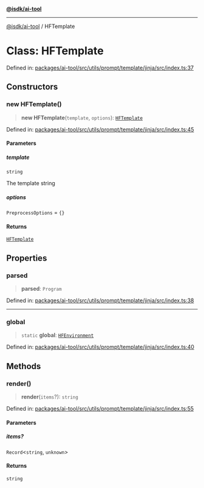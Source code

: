 [**@isdk/ai-tool**](../README.md)

***

[@isdk/ai-tool](../globals.md) / HFTemplate

# Class: HFTemplate

Defined in: [packages/ai-tool/src/utils/prompt/template/jinja/src/index.ts:37](https://github.com/isdk/ai-tool.js/blob/6a89194ac34437a1bc58f7ec590cd22976939ca6/src/utils/prompt/template/jinja/src/index.ts#L37)

## Constructors

### new HFTemplate()

> **new HFTemplate**(`template`, `options`): [`HFTemplate`](HFTemplate.md)

Defined in: [packages/ai-tool/src/utils/prompt/template/jinja/src/index.ts:45](https://github.com/isdk/ai-tool.js/blob/6a89194ac34437a1bc58f7ec590cd22976939ca6/src/utils/prompt/template/jinja/src/index.ts#L45)

#### Parameters

##### template

`string`

The template string

##### options

`PreprocessOptions` = `{}`

#### Returns

[`HFTemplate`](HFTemplate.md)

## Properties

### parsed

> **parsed**: `Program`

Defined in: [packages/ai-tool/src/utils/prompt/template/jinja/src/index.ts:38](https://github.com/isdk/ai-tool.js/blob/6a89194ac34437a1bc58f7ec590cd22976939ca6/src/utils/prompt/template/jinja/src/index.ts#L38)

***

### global

> `static` **global**: [`HFEnvironment`](HFEnvironment.md)

Defined in: [packages/ai-tool/src/utils/prompt/template/jinja/src/index.ts:40](https://github.com/isdk/ai-tool.js/blob/6a89194ac34437a1bc58f7ec590cd22976939ca6/src/utils/prompt/template/jinja/src/index.ts#L40)

## Methods

### render()

> **render**(`items`?): `string`

Defined in: [packages/ai-tool/src/utils/prompt/template/jinja/src/index.ts:55](https://github.com/isdk/ai-tool.js/blob/6a89194ac34437a1bc58f7ec590cd22976939ca6/src/utils/prompt/template/jinja/src/index.ts#L55)

#### Parameters

##### items?

`Record`\<`string`, `unknown`\>

#### Returns

`string`
